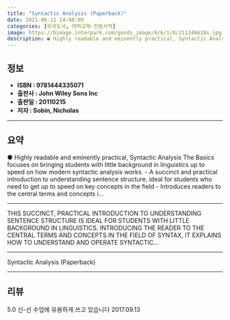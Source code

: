 ```yaml
---
title: "Syntactic Analysis (Paperback)"
date: 2021-06-11 14:40:09
categories: [외국도서, 대학교재-전문서적]
image: https://bimage.interpark.com/goods_image/6/6/1/8/211246618s.jpg
description: ● Highly readable and eminently practical, Syntactic Analysis The Basics focuses on bringing students with little background in linguistics up to speed on how
---
```


## **정보**

- **ISBN : 9781444335071**
- **출판사 : John Wiley   Sons Inc**
- **출판일 : 20110215**
- **저자 : Sobin, Nicholas**

------



## **요약**

●  Highly readable and eminently practical, Syntactic Analysis The Basics focuses on bringing students with little background in linguistics up to speed on how modern syntactic analysis works. - A succinct and practical introduction to understanding sentence structure, ideal for students who need to get up to speed on key concepts in the field - Introduces readers to the central terms and concepts i...

------

THIS SUCCINCT, PRACTICAL INTRODUCTION TO UNDERSTANDING SENTENCE STRUCTURE IS IDEAL FOR STUDENTS WITH LITTLE BACKGROUND IN LINGUISTICS. INTRODUCING THE READER TO THE CENTRAL TERMS AND CONCEPTS IN THE FIELD OF SYNTAX, IT EXPLAINS HOW TO UNDERSTAND AND OPERATE SYNTACTIC... 

------


Syntactic Analysis (Paperback) 

------


## **리뷰** 

5.0 신-선 수업에 유용하게 쓰고 있습니다 2017.09.13 <br/>